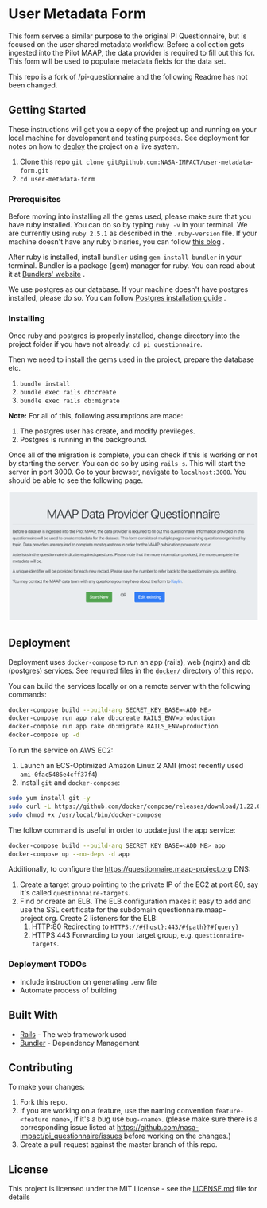 # User Metadata Form

This form serves a similar purpose to the original PI Questionnaire, but is focused on the user shared metadata workflow. Before a collection gets ingested into the Pilot MAAP, the data provider is required to fill out this for. This form will be used to populate metadata fields for the data set.

This repo is a fork of /pi-questionnaire and the following Readme has not been changed.

## Getting Started

These instructions will get you a copy of the project up and running on your local machine for development and testing purposes. See deployment for notes on how to [deploy](#deployment) the project on a live system.

1. Clone this repo `git clone git@github.com:NASA-IMPACT/user-metadata-form.git`
2. `cd user-metadata-form`

### Prerequisites

Before moving into installing all the gems used, please make sure that you have ruby installed. You can do so by typing `ruby -v` in your terminal. We are currently using `ruby 2.5.1` as described in the `.ruby-version` file. If your machine doesn't have any ruby binaries, you can follow [this blog](https://www.phusionpassenger.com/library/walkthroughs/deploy/ruby/ownserver/nginx/oss/install_language_runtime.html) .

After ruby is installed, install `bundler` using `gem install bundler` in your terminal. Bundler is a package (gem) manager for ruby. You can read about it at [Bundlers' website](https://bundler.io/) .

We use postgres as our database. If your machine doesn't have postgres installed, please do so. You can follow [Postgres installation guide](https://wiki.postgresql.org/wiki/Detailed_installation_guides) .

### Installing

Once ruby and postgres is properly installed, change directory into the project folder if you have not already. `cd pi_questionnaire`.

Then we need to install the gems used in the project, prepare the database etc.

1. `bundle install`
2. `bundle exec rails db:create`
3. `bundle exec rails db:migrate`

**Note:** For all of this, following assumptions are made:

1. The postgres user has create, and modify previleges.
2. Postgres is running in the background.

Once all of the migration is complete, you can check if this is working or not by starting the server. You can do so by using `rails s`. This will start the server in port 3000. Go to your browser, navigate to `localhost:3000`. You should be able to see the following page.

![screenshot_home.jpg](./images/screenshot_home.png)

## Deployment

Deployment uses `docker-compose` to run an app (rails), web (nginx) and db (postgres) services. See required files in the [`docker/`](./docker) directory of this repo.

You can build the services locally or on a remote server with the following commands:

```bash
docker-compose build --build-arg SECRET_KEY_BASE=<ADD ME>
docker-compose run app rake db:create RAILS_ENV=production
docker-compose run app rake db:migrate RAILS_ENV=production
docker-compose up -d
```

To run the service on AWS EC2:

1. Launch an ECS-Optimized Amazon Linux 2 AMI (most recently used `ami-0fac5486e4cff37f4`)
2. Install `git` and `docker-compose`:

```bash
sudo yum install git -y
sudo curl -L https://github.com/docker/compose/releases/download/1.22.0/docker-compose-$(uname -s)-$(uname -m) -o /usr/local/bin/docker-compose
sudo chmod +x /usr/local/bin/docker-compose
```

The follow command is useful in order to update just the app service:

```bash
docker-compose build --build-arg SECRET_KEY_BASE=<ADD_ME> app
docker-compose up --no-deps -d app
```

Additionally, to configure the https://questionnaire.maap-project.org DNS:

1. Create a target group pointing to the private IP of the EC2 at port 80, say it's called `questionnaire-targets`.
2. Find or create an ELB. The ELB configuration makes it easy to add and use the SSL certificate for the subdomain questionnaire.maap-project.org. Create 2 listeners for the ELB:
    1. HTTP:80 Redirecting to `HTTPS://#{host}:443/#{path}?#{query}`
    2. HTTPS:443 Forwarding to your target group, e.g. `questionnaire-targets`.

### Deployment TODOs

* Include instruction on generating `.env` file
* Automate process of building

## Built With

* [Rails](https://rubyonrails.org/) - The web framework used
* [Bundler](https://bundler.io/) - Dependency Management

## Contributing

To make your changes:

1. Fork this repo.
2. If you are working on a feature, use the naming convention `feature-<feature name>`, if it's a bug use `bug-<name>`. (please make sure there is a corresponding issue listed at https://github.com/nasa-impact/pi_questionnaire/issues before working on the changes.)
3. Create a pull request against the master branch of this repo.

## License

This project is licensed under the MIT License - see the [LICENSE.md](LICENSE.md) file for details
